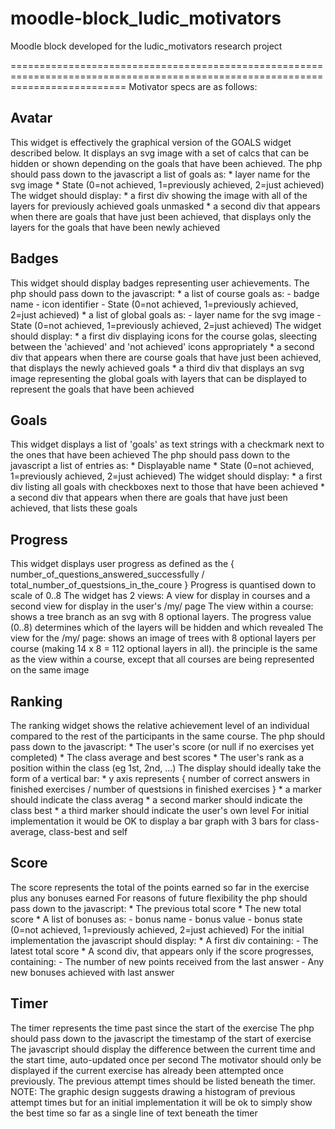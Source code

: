 # moodle-block_ludic_motivators
Moodle block developed for the ludic_motivators research project


================================================================================================================================
Motivator specs are as follows:

Avatar
------
This widget is effectively the graphical version of the GOALS widget described below.
It displays an svg image with a set of calcs that can be hidden or shown depending on the goals that have been achieved.
The php should pass down to the javascript a list of goals as:
    * layer name for the svg image
    * State (0=not achieved, 1=previously achieved, 2=just achieved)
The widget should display:
    * a first div showing the image with all of the layers for previously achieved goals unmasked
    * a second div that appears when there are goals that have just been achieved, that displays only the layers for the goals that have been newly achieved


Badges
------
This widget should display badges representing user achievements.
The php should pass down to the javascript:
    * a list of course goals as:
        - badge name
        - icon identifier
        - State (0=not achieved, 1=previously achieved, 2=just achieved)
    * a list of global goals as:
        - layer name for the svg image
        - State (0=not achieved, 1=previously achieved, 2=just achieved)
The widget should display:
    * a first div displaying icons for the course golas, sleecting between the 'achieved' and 'not achieved' icons appropriately
    * a second div that appears when there are course goals that have just been achieved, that displays the newly achieved goals
    * a third div that displays an svg image representing the global goals with layers that can be displayed to represent the goals that have been achieved


Goals
-----
This widget displays a list of 'goals' as text strings with a checkmark next to the ones that have been achieved
The php should pass down to the javascript a list of entries as:
    * Displayable name
    * State (0=not achieved, 1=previously achieved, 2=just achieved)
The widget should display:
    * a first div listing all goals with checkboxes next to those that have been achieved
    * a second div that appears when there are goals that have just been achieved, that lists these goals


Progress
--------
This widget displays user progress as defined as the { number_of_questions_answered_successfully / total_number_of_questsions_in_the_coure }
Progress is quantised down to scale of 0..8
The widget has 2 views: A view for display in courses and a second view for display in the user's /my/ page
    The view within a course:
        shows a tree branch as an svg with 8 optional layers. The progress value (0..8) determines which of the layers will be hidden and which revealed
    The view for the /my/ page:
        shows an image of trees with 8 optional layers per course (making 14 x 8 = 112 optional layers in all).
        the principle is the same as the view within a course, except that all courses are being represented on the same image


Ranking
-------
The ranking widget shows the relative achievement level of an individual compared to the rest of the participants in the same course.
The php should pass down to the javascript:
    * The user's score (or null if no exercises yet completed)
    * The class average and best scores
    * The user's rank as a position within the class (eg 1st, 2nd, ...)
The display should ideally take the form of a vertical bar:
    * y axis represents { number of correct answers in finished exercises / number of questsions in finished exercises }
    * a marker should indicate the class averag
    * a second marker should indicate the class best
    * a third marker should indicate the user's own level
For initial implementation it would be OK to display a bar graph with 3 bars for class-average, class-best and self


Score
-----
The score represents the total of the points earned so far in the exercise plus any bonuses earned
For reasons of future flexibility the php should pass down to the javascript:
    * The previous total score
    * The new total score
    * A list of bonuses as:
        - bonus name
        - bonus value
        - bonus state (0=not achieved, 1=previously achieved, 2=just achieved)
For the initial implementation the javascript should display:
    * A first div containing:
        - The latest total score
    * A scond div, that appears only if the score progresses, containing:
        - The number of new points received from the last answer
        - Any new bonuses achieved with last answer


Timer
-----
The timer represents the time past since the start of the exercise
The php should pass down to the javascript the timestamp of the start of exercise
The javascript should display the difference between the current time and the start time, auto-updated once per second
The motivator should only be displayed if the current exercise has already been attempted once previously.
The previous attempt times should be listed beneath the timer.
NOTE:
    The graphic design suggests drawing a histogram of previous attempt times but for an initial implementation it will be ok to simply
    show the best time so far as a single line of text beneath the timer
